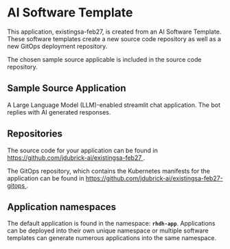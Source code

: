 # AI Software Template

This application, existingsa-feb27, is created from an AI Software Template. These software templates create a new source code repository as well as a new GitOps deployment repository.

The chosen sample source applicable is included in the source code repository.

## Sample Source Application

A Large Language Model (LLM)-enabled streamlit chat application. The bot replies with AI generated responses.

## Repositories

The source code for your application can be found in [https://github.com/jdubrick-ai/existingsa-feb27 ](https://github.com/jdubrick-ai/existingsa-feb27 ).
 
The GitOps repository, which contains the Kubernetes manifests for the application can be found in 
[https://github.com/jdubrick-ai/existingsa-feb27-gitops ](https://github.com/jdubrick-ai/existingsa-feb27-gitops ). 

## Application namespaces 

The default application is found in the namespace: **`rhdh-app`**. Applications can be deployed into their own unique namespace or multiple software templates can generate numerous applications into the same namespace.